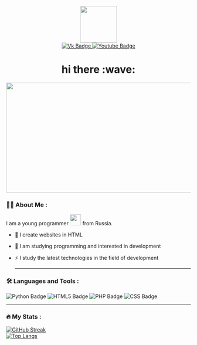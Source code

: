 <div id="header" align="center">
  <img src="https://media.giphy.com/media/M9gbBd9nbDrOTu1Mqx/giphy.gif" width="100"/>
</div>
<div id="badges" align="center">
  <a href="https://vk.com/val3kboost" >
  <img src="https://img.shields.io/badge/VK-blue?style=for-the-badge&logo=vk&logoColor=white" alt="Vk Badge"/> 
  </a>
  <a href="https://www.youtube.com/channel/UCoENHbLY5kEtDNtwpHRqyBg" >
  <img src="https://img.shields.io/badge/YouTube-red?style=for-the-badge&logo=youtube&logoColor=white" alt="Youtube Badge"/>
  </a>
  </a>
  </div>
  <div align="center">
  <img src="https://komarev.com/ghpvc/?username=val3kXD&style=flat-square&color=green" alt=""/>
  </div>
  <div align="center">
  <h1>
  hi there :wave:
  </h1>
  </div>
  <div align="center">
  <img src="https://media.giphy.com/media/dWesBcTLavkZuG35MI/giphy.gif" width="600" height="300"/>
  </div>

### :man_technologist: About Me :
I am a young programmer <img src="https://media.giphy.com/media/WUlplcMpOCEmTGBtBW/giphy.gif" width="30"> from Russia.
- :telescope: I create websites in HTML

- :seedling: I am studying programming and interested in development

- :zap: I study the latest technologies in the field of development

  ---

### :hammer_and_wrench: Languages and Tools :
<div> 
 <img src="https://img.shields.io/badge/PYTHON-green?style=for-the-badge&logo=python&logoColor=white" alt="Python Badge"/> 
 <img src="https://img.shields.io/badge/HTML-orange?style=for-the-badge&logo=html5&logoColor=white" alt="HTML5 Badge"/> 
 <img src="https://img.shields.io/badge/PHP-purple?style=for-the-badge&logo=php&logoColor=white" alt="PHP Badge"/> 
 <img src="https://img.shields.io/badge/CSS-blue?style=for-the-badge&logo=css3&logoColor=white" alt="CSS Badge"/> </div>
   
   ---

### :fire: My Stats :
[![GitHub Streak](http://github-readme-streak-stats.herokuapp.com?user=val3kXD&theme=dark&background=000000)](https://git.io/streak-stats) 
<br>
[![Top Langs](https://github-readme-stats.vercel.app/api/top-langs/?username=val3kXD&layout=compact&theme=vision-friendly-dark)](https://github.com/anuraghazra/github-readme-stats)
